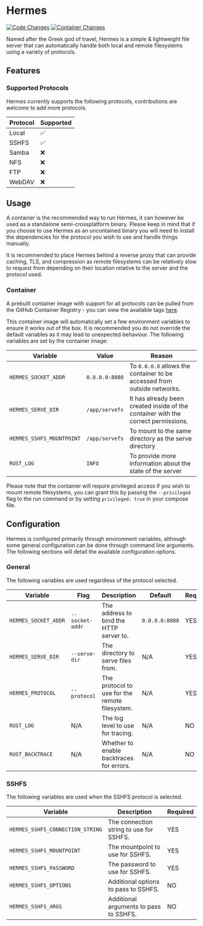 # Hermes
[![Code Changes](https://github.com/Blooym/Hermes/actions/workflows/code_changes.yml/badge.svg)](https://github.com/Blooym/Hermes/actions/workflows/code_changes.yml)
[![Container Changes](https://github.com/Blooym/Hermes/actions/workflows/container_changes.yml/badge.svg)](https://github.com/Blooym/Hermes/actions/workflows/container_changes.yml)

Named after the Greek god of travel, Hermes is a simple & lightweight file server that can automatically handle both local and remote filesystems using a variety of protocols.

## Features

### Supported Protocols

Hermes currently supports the following protocols, contributions are welcome to add more protocols.

| Protocol | Supported |
| --- | --- |
| Local | ✅ |
| SSHFS | ✅ |
| Samba | ❌ |
| NFS | ❌ |
| FTP | ❌ |
| WebDAV | ❌ |

## Usage

A container is the recommended way to run Hermes, it can however be used as a standalone semi-crossplatform binary. Please keep in mind that if you choose to use Hermes as an uncontained binary you will need to install the dependencies for the protocol you wish to use and handle things manually.

It is recommended to place Hermes behind a reverse proxy that can provide caching, TLS, and compression as remote filesystems can be relatively slow to request from depending on their location relative to the server and the protocol used.

### Container

A prebuilt container image with support for all protocols can be pulled from the GitHub Container Registry - you can view the available tags [here](https://github.com/Blooym/hermes/pkgs/container/hermes/versions?filters%5Bversion_type%5D=tagged).

This container image will automatically set a few environment variables to ensure it works out of the box. It is recommended you do not override the default variables as it may lead to unexpected behaviour. The following variables are set by the container image:

| Variable | Value | Reason |
| --- | --- | --- |
| `HERMES_SOCKET_ADDR` | `0.0.0.0:8080` | To `0.0.0.0` allows the container to be accessed from outside networks. |
| `HERMES_SERVE_DIR` | `/app/servefs` | It has already been created inside of the container with the correct permissions. |
| `HERMES_SSHFS_MOUNTPOINT` | `/app/servefs` | To mount to the same directory as the serve directory |
| `RUST_LOG` | `INFO` | To provide more information about the state of the server |

Please note that the container will require privileged access if you wish to mount remote filesystems, you can grant this by passing the `--privileged` flag to the run command or by setting `privileged: true` in your compose file.

## Configuration

Hermes is configured primarily through environment variables, although some general configuration can be done through command line arguments. The following sections will detail the available configuration options.

### General

The following variables are used regardless of the protocol selected.

| Variable | Flag | Description  | Default | Required |
| --- | --- | --- | --- | --- |
| `HERMES_SOCKET_ADDR` | `--socket-addr` | The address to bind the HTTP server to. | `0.0.0.0:8080` | YES |
| `HERMES_SERVE_DIR` | `--serve-dir` | The directory to serve files from. | N/A | YES |
| `HERMES_PROTOCOL` | `--protocol` | The protocol to use for the remote filesystem. | N/A | YES |
| `RUST_LOG` | N/A | The log level to use for tracing. | N/A | NO |
| `RUST_BACKTRACE` | N/A | Whether to enable backtraces for errors. | N/A | NO |

### SSHFS

The following variables are used when the SSHFS protocol is selected.

| Variable | Description | Required |
| --- | --- | --- |
| `HERMES_SSHFS_CONNECTION_STRING` | The connection string to use for SSHFS. | YES |
| `HERMES_SSHFS_MOUNTPOINT` | The mountpoint to use for SSHFS. | YES |
| `HERMES_SSHFS_PASSWORD` | The password to use for SSHFS. | YES |
| `HERMES_SSHFS_OPTIONS` | Additional options to pass to SSHFS. | NO |
| `HERMES_SSHFS_ARGS` | Additional arguments to pass to SSHFS. | NO |
